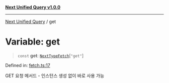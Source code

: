 [**Next Unified Query v1.0.0**](../README.md)

***

[Next Unified Query](../globals.md) / get

# Variable: get

> `const` **get**: [`NextTypeFetch`](../interfaces/NextTypeFetch.md)\[`"get"`\]

Defined in: [fetch.ts:17](https://github.com/newExpand/next-unified-query/blob/main/packages/core/src/fetch.ts#L17)

GET 요청 메서드 - 인스턴스 생성 없이 바로 사용 가능
